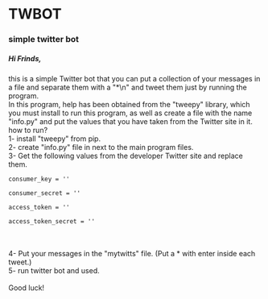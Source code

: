 
<h1>TWBOT</h1>
<h3>simple twitter bot</h3>
<h5>Hi Frinds,</h5>
this is a simple Twitter bot that you can put a collection of your messages in a file and separate them with a "*\n" and tweet them just by running the program.
<br>
In this program, help has been obtained from the "tweepy" library, which you must install to run this program, as well as create a file with the name "info.py" and put the values that you have taken from the Twitter site in it.
<br>
how to run?<br>
1- install "tweepy" from pip.<br>
2- create "info.py" file in next to the main program files.<br>
3- Get the following values from the developer Twitter site and replace them.<br>
<code>
consumer_key = ''<br>
consumer_secret = ''<br>
access_token = ''<br>
access_token_secret = ''<br>
</code>
<br>
<br>
4- Put your messages in the "mytwitts" file. (Put a * with enter inside each tweet.)<br>
5- run twitter bot and used.<br>
<br>
Good luck!<br>

